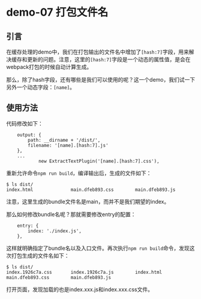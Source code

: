 # demo-07 打包文件名

## 引言

在缓存处理的demo中，我们在打包输出的文件名中增加了`[hash:7]`字段，用来解决缓存和更新的问题。注意，这里的`[hash:7]`字段是一个动态的属性值，是会在webpack打包的时候自动计算生成。

那么，除了hash字段，还有哪些是我们可以使用的呢？这一个demo，我们试一下另外一个动态字段：`[name]`。

## 使用方法

代码修改如下：

```
    output: {
        path: __dirname + '/dist/',
        filename: '[name].[hash:7].js'
    },
    ...
            new ExtractTextPlugin('[name].[hash:7].css'),
```

重新允许命令`npm run build`，编译输出后，生成的文件如下：

```
$ ls dist/
index.html              main.dfeb893.css        main.dfeb893.js
```

注意，这里生成的bundle文件名是main，而并不是我们期望的index。

那么如何修改bundle名呢？那就需要修改entry的配置：

```
    entry: {
        index: './index.js',
    },
```

这样就明确指定了bundle名以及入口文件。再次执行`npm run build`命令，发现这次打包生成的文件名如下：

```
$ ls dist/
index.1926c7a.css       index.1926c7a.js        index.html              main.dfeb893.css        main.dfeb893.js
```

打开页面，发现加载的也是index.xxx.js和index.xxx.css文件。